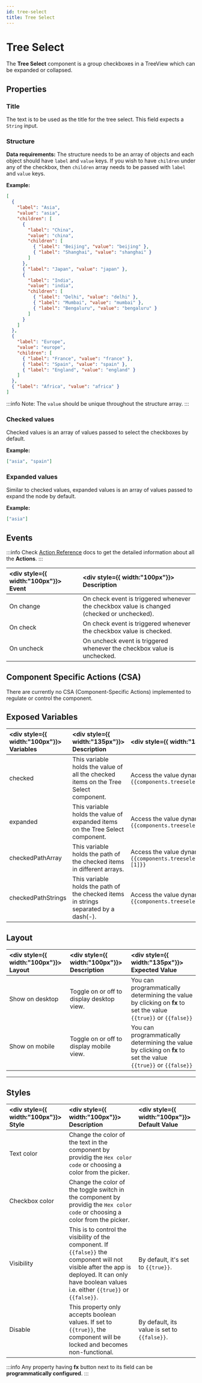 ```yaml
---
id: tree-select
title: Tree Select
---
```


# Tree Select

The **Tree Select** component is a group checkboxes in a TreeView which can be expanded or collapsed.

<div style={{padding-top:'24px'}}>

## Properties

### Title

The text is to be used as the title for the tree select. This field expects a `String` input.

### Structure

**Data requirements:** The structure needs to be an array of objects and each object should have `label` and `value` keys. If you wish to have `children` under any of the checkbox, then `children` array needs to be passed with `label` and `value` keys.

**Example:**

```json
[
  {
    "label": "Asia",
    "value": "asia",
    "children": [
      {
        "label": "China",
        "value": "china",
        "children": [
          { "label": "Beijing", "value": "beijing" },
          { "label": "Shanghai", "value": "shanghai" }
        ]
      },
      { "label": "Japan", "value": "japan" },
      {
        "label": "India",
        "value": "india",
        "children": [
          { "label": "Delhi", "value": "delhi" },
          { "label": "Mumbai", "value": "mumbai" },
          { "label": "Bengaluru", "value": "bengaluru" }
        ]
      }
    ]
  },
  {
    "label": "Europe",
    "value": "europe",
    "children": [
      { "label": "France", "value": "france" },
      { "label": "Spain", "value": "spain" },
      { "label": "England", "value": "england" }
    ]
  },
  { "label": "Africa", "value": "africa" }
]
```

:::info
Note: The `value` should be unique throughout the structure array.
:::

### Checked values

Checked values is an array of values passed to select the checkboxes by default.

**Example:**

```json
["asia", "spain"]
```

### Expanded values

Similar to checked values, expanded values is an array of values passed to expand the node by default.

**Example:**

```json
["asia"]
```

</div>

<div style={{padding-top:'24px'}}>

## Events

:::info
Check [Action Reference](/docs/category/actions-reference) docs to get the detailed information about all the **Actions**.
:::

| <div style={{ width:"100px"}}> Event </div> | <div style={{ width:"100px"}}> Description </div>                                          |
| :------------------------------------------ | :----------------------------------------------------------------------------------------- |
| On change                                   | On check event is triggered whenever the checkbox value is changed (checked or unchecked). |
| On check                                    | On check event is triggered whenever the checkbox value is checked.                        |
| On uncheck                                  | On uncheck event is triggered whenever the checkbox value is unchecked.                    |

</div>

<div style={{padding-top:'24px'}}>

## Component Specific Actions (CSA)

There are currently no CSA (Component-Specific Actions) implemented to regulate or control the component.

</div>

<div style={{padding-top:'24px'}}>

## Exposed Variables

| <div style={{ width:"100px"}}> Variables </div> | <div style={{ width:"135px"}}> Description </div>                                    | <div style={{ width:"135px"}}> How To Access </div>                                        |
| :---------------------------------------------- | :----------------------------------------------------------------------------------- | :----------------------------------------------------------------------------------------- |
| checked                                         | This variable holds the value of all the checked items on the Tree Select component. | Access the value dynamically using JS: `{{components.treeselect1.checked[1]}}`             |
| expanded                                        | This variable holds the value of expanded items on the Tree Select component.        | Access the value dynamically using JS: `{{components.treeselect1.expanded[0]}}`            |
| checkedPathArray                                | This variable holds the path of the checked items in different arrays.               | Access the value dynamically using JS: `{{components.treeselect1.checkedPathArray[1][1]}}` |
| checkedPathStrings                              | This variable holds the path of the checked items in strings separated by a dash(-). | Access the value dynamically using JS: `{{components.treeselect1.checkedPathStrings[2]}}`  |

</div>

<div style={{padding-top:'24px'}}>

## Layout

| <div style={{ width:"100px"}}> Layout </div> | <div style={{ width:"100px"}}> Description </div> | <div style={{ width:"135px"}}> Expected Value </div>                                                            |
| :------------------------------------------- | :------------------------------------------------ | :-------------------------------------------------------------------------------------------------------------- |
| Show on desktop                              | Toggle on or off to display desktop view.         | You can programmatically determining the value by clicking on **fx** to set the value `{{true}}` or `{{false}}` |
| Show on mobile                               | Toggle on or off to display mobile view.          | You can programmatically determining the value by clicking on **fx** to set the value `{{true}}` or `{{false}}` |

</div>

<div style={{padding-top:'24px'}}>

---

## Styles

| <div style={{ width:"100px"}}> Style </div> | <div style={{ width:"100px"}}> Description </div>                                                                                                                                                   | <div style={{ width:"100px"}}> Default Value </div> |
| :------------------------------------------ | :-------------------------------------------------------------------------------------------------------------------------------------------------------------------------------------------------- | :-------------------------------------------------- |
| Text color                                  | Change the color of the text in the component by providig the `Hex color code` or choosing a color from the picker.                                                                                 |                                                     |
| Checkbox color                              | Change the color of the toggle switch in the component by providig the `Hex color code` or choosing a color from the picker.                                                                        |                                                     |
| Visibility                                  | This is to control the visibility of the component. If `{{false}}` the component will not visible after the app is deployed. It can only have boolean values i.e. either `{{true}}` or `{{false}}`. | By default, it's set to `{{true}}`.                 |
| Disable                                     | This property only accepts boolean values. If set to `{{true}}`, the component will be locked and becomes non-functional.                                                                           | By default, its value is set to `{{false}}`.        |

:::info
Any property having **fx** button next to its field can be **programmatically configured**.
:::

</div>

